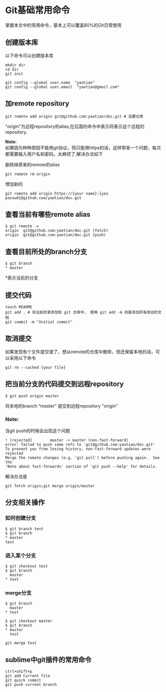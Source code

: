 # Git基础常用命令
掌握本文中的常用命令，基本上可以覆盖80%的Git日常使用

## 创建版本库
以下命令可以创建版本库    

	mkdir dir
	cd dir
	git init

	git config --global user.name  "yaotian"
	git config --global user.email  "yaotian@gmail.com"


## 加remote repository
	git remote add origin git@github.com:yaotian/doc.git # 设置仓库

"origin"为远程repository的alias,在后面的命令中表示将表示这个远程的repository.

**Note**:   
如果因为种种原因不能用git协议，而只能用https的话，这样带来一个问题，每次都需要输入用户名和密码，太麻烦了,解决办法如下

删除掉原来的remote的alias

	git remote rm origin	

增加新的

	git remote add origin https://{your name}:{you passwd}@github.com/yaotian/doc.git



## 查看当前有哪些remote alias
	$ git remote -v
	origin	git@github.com:yaotian/doc.git (fetch)
	origin	git@github.com:yaotian/doc.git (push)

## 查看目前所处的branch分支
	$ git branch
	* master

*表示当前的分支

## 提交代码
	touch README
	git add . # 将当前目录添加到 git 仓库中， 使用 git add -A 则是添加所有改动的文档
	git commit -m "Initial commit"

## 取消提交
如果发现有个文件提交错了，想从remote的仓库中删除，但还保留本地的话，可以采用以下命令

	git rm --cached {your file}
	
## 把当前分支的代码提交到远程repository
	$ git push origin master
将本地的branch “master” 提交到远程repository "origin"


### Note:  
当git push的时候会出现这个问题

	! [rejected]        master -> master (non-fast-forward)
	error: failed to push some refs to 'git@github.com:yaotian/doc.git'
	To prevent you from losing history, non-fast-forward updates were rejected
	Merge the remote changes (e.g. 'git pull') before pushing again.  See the
	'Note about fast-forwards' section of 'git push --help' for details.

解决办法是

	git fetch origin;git merge origin/master

## 分支相关操作

### 如何创建分支
	$ git branch test
	$ git branch
	* master
  	test
### 进入某个分支
	$ git checkout test
	$ git branch
	  master
	* test
### merge分支
	$ git branch
	  master
	* test

	$ git checkout master
	$ git branch
	* master
	  test

	git merge test


## sublime中git插件的常用命令
	ctrl+shift+p
	git add Current file
	git quick commit
	git push current branch


